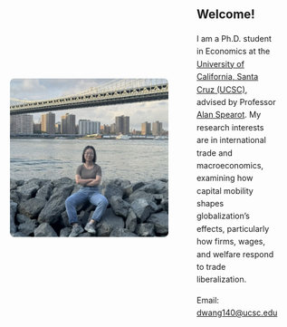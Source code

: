 <style>
  .content-wrapper {
    display: flex;
    align-items: center;
    max-width: 900px; /* Keeps the original width */
    margin: 200px 0 0 100px; /* Moves everything down but keeps left alignment */
    gap: 50px; /* Space between image and text */
  }

  .content-wrapper img {
    width: 280px; /* Maintain the original image size */
    flex-shrink: 0;
    border-radius: 8px;
  }

  .text-content {
    max-width: 550px;
    line-height: 1.6;
  }

  .text-content h2 {
    margin-bottom: 15px;
  }
</style>

<div class="content-wrapper">
  <img src="/images/wdz.jpg" alt="Dizhi Wang">
  <div class="text-content">
    <h2>Welcome!</h2>
    <p>
      I am a Ph.D. student in Economics at the 
      <a href="https://economics.ucsc.edu/">University of California, Santa Cruz (UCSC)</a>, 
      advised by Professor 
      <a href="https://sites.google.com/view/acspearot/home">Alan Spearot</a>. 
      My research interests are in international trade and macroeconomics, 
      examining how capital mobility shapes globalization’s effects, 
      particularly how firms, wages, and welfare respond to trade liberalization.
    </p>
    <p>Email: <a href="mailto:dwang140@ucsc.edu">dwang140@ucsc.edu</a></p>
  </div>
</div>



